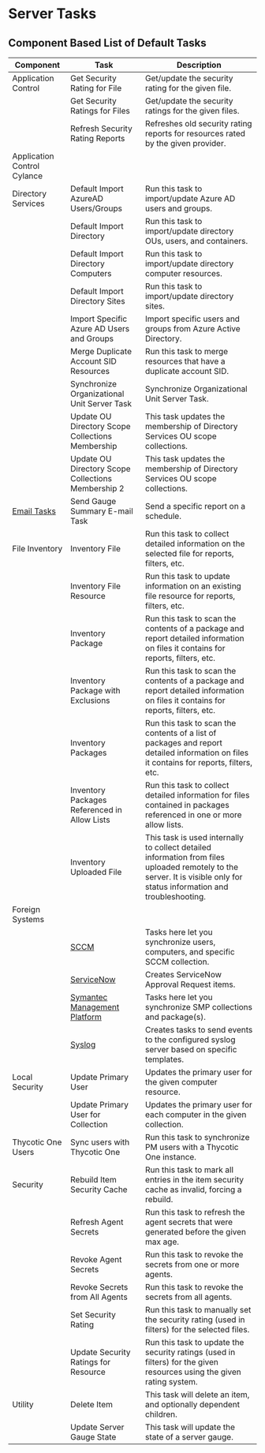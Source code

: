 [title]: # (Server Tasks)
[tags]: # (default)
[priority]: # (2)
# Server Tasks

## Component Based List of Default Tasks

| Component | Task | Description |
| ----- | ----- | ----- |
| Application Control | Get Security Rating for File | Get/update the security rating for the given file. |
| | Get Security Ratings for Files | Get/update the security ratings for the given files. |
| | Refresh Security Rating Reports | Refreshes old security rating reports for resources rated by the given provider. |
| Application Control Cylance | | |
| Directory Services | Default Import AzureAD Users/Groups | Run this task to import/update Azure AD users and groups. |
| | Default Import Directory | Run this task to import/update directory OUs, users, and containers. |
| | Default Import Directory Computers | Run this task to import/update directory computer resources. |
| | Default Import Directory Sites | Run this task to import/update directory sites. |
| | Import Specific Azure AD Users and Groups | Import specific users and groups from Azure Active Directory. |
| | Merge Duplicate Account SID Resources | Run this task to merge resources that have a duplicate account SID. |
| | Synchronize Organizational Unit Server Task | Synchronize Organizational Unit Server Task. |
| | Update OU Directory Scope Collections Membership | This task updates the membership of Directory Services OU scope collections. |
| | Update OU Directory Scope Collections Membership 2 | This task updates the membership of Directory Services OU scope collections. |
| [Email Tasks](../scheduled/email-reports.md) | Send Gauge Summary E-mail Task | Send a specific report on a schedule. |
| File Inventory | Inventory File | Run this task to collect detailed information on the selected file for reports, filters, etc. |
| | Inventory File Resource | Run this task to update information on an existing file resource for reports, filters, etc. |
| | Inventory Package | Run this task to scan the contents of a package and report detailed information on files it contains for reports, filters, etc. |
| | Inventory Package with Exclusions | Run this task to scan the contents of a package and report detailed information on files it contains for reports, filters, etc. |
| | Inventory Packages | Run this task to scan the contents of a list of packages and report detailed information on files it contains for reports, filters, etc. |
| | Inventory Packages Referenced in Allow Lists | Run this task to collect detailed information for files contained in packages referenced in one or more allow lists. |
| | Inventory Uploaded File | This task is used internally to collect detailed information from files uploaded remotely to the server. It is visible only for status information and troubleshooting. |
| Foreign Systems | | |
| | [SCCM](../../foreign-sys/third-party/set-up-sccm.md) | Tasks here let you synchronize users, computers, and specific SCCM collection. |
| | [ServiceNow](../../foreign-sys/third-party/set-up-servicenow.md) | Creates ServiceNow Approval Request items. |
| | [Symantec Management Platform](../../foreign-sys/third-party/set-up-smp.md) | Tasks here let you synchronize SMP collections and package(s). |
| | [Syslog](../../foreign-sys/third-party/set-up-syslog.md) | Creates tasks to send events to the configured syslog server based on specific templates.  |
| Local Security | Update Primary User | Updates the primary user for the given computer resource. |
| | Update Primary User for Collection | Updates the primary user for each computer in the given collection. |
| Thycotic One Users | Sync users with Thycotic One | Run this task to synchronize PM users with a Thycotic One instance. |
| Security | Rebuild Item Security Cache | Run this task to mark all entries in the item security cache as invalid, forcing a rebuild. |
| | Refresh Agent Secrets | Run this task to refresh the agent secrets that were generated before the given max age. |
| | Revoke Agent Secrets | Run this task to revoke the secrets from one or more agents. |
| | Revoke Secrets from All Agents | Run this task to revoke the secrets from all agents. |
| | Set Security Rating | Run this task to manually set the security rating (used in filters) for the selected files. |
| | Update Security Ratings for Resource | Run this task to update the security ratings (used in filters) for the given resources using the given rating system. |
| Utility | Delete Item | This task will delete an item, and optionally dependent children. |
| | Update Server Gauge State | This task will update the state of a server gauge. |
